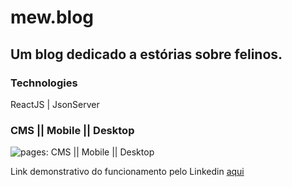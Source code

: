 # mew.blog
## Um blog dedicado a estórias sobre felinos.

### Technologies
ReactJS | JsonServer

### CMS || Mobile || Desktop 

<img src="https://i.ibb.co/dMwmTZ0/tela-geral-compressed.jpg" alt="pages: CMS || Mobile || Desktop">

Link demonstrativo do funcionamento pelo Linkedin <a href="https://www.linkedin.com/posts/jorgelgf_reactjs-javascript-desenvolvimento-activity-7111100685147922433-yV21?utm_source=share&utm_medium=member_desktop">aqui</a>
